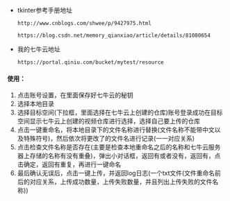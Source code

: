 + tkinter参考手册地址

  `http://www.cnblogs.com/shwee/p/9427975.html`

  `https://blog.csdn.net/memory_qianxiao/article/details/81080654`

+ 我的七牛云地址

  `https://portal.qiniu.com/bucket/mytest/resource`





#### 使用：

1. 点击账号设置，在里面保存好七牛云的秘钥
2. 选择本地目录
3. 选择目标空间(下拉框，里面选择在七牛云上创建的仓库)账号登录成功在目标空间显示七牛云上创建的视频仓库进行选择，选择自己要上传的仓库
4. 点击一键重命名，将本地目录下的文件名称进行替换(文件名称不能带中文以及特殊符号)，然后依次将更改了的文件名进行记录(一一对应关系)
5. 点击检查文件名称是否存在(主要是检查本地重命名之后的名称和七牛云服务器上存储的名称有没有重叠)，弹出小对话框，返回有或者没有，返回有，点击确定，返回有重复，再进行一键命名
6. 最后确认无误后，点击一键上传，并返回log日志(一个txt文件(文件重命名前后的对应关系，上传成功数量，上传失败数量，并且列出上传失败的文件名称))